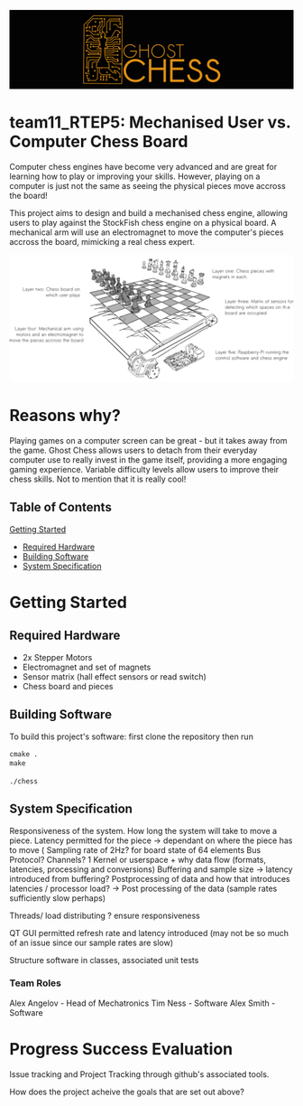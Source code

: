 ![Logo](Docs/g10154.png)
# team11_RTEP5: Mechanised User vs. Computer Chess Board
Computer chess engines have become very advanced and are great for learning how to play or improving your skills. However, playing on a computer is just not the same as seeing the physical pieces move accross the board!

This project aims to design and build a mechanised chess engine, allowing users to play against the StockFish chess engine on a physical board. A mechanical arm will use an electromagnet to move the computer's pieces accross the board, mimicking a real chess expert.

![Layers of the system](Docs/path7416.png)

# Reasons why?
Playing games on a computer screen can be great - but it takes away from the game. Ghost Chess allows users to detach from their everyday computer use to really invest in the game itself, providing a more engaging gaming experience. Variable difficulty levels allow users to improve their chess skills. Not to mention that it is really cool!

## Table of Contents
[Getting Started](#getting_started)
  * [Required Hardware](#required_hardware)
  * [Building Software](#building_software)
  * [System Specification](#system_specification)

# Getting Started <a name="getting_started"></a>

## Required Hardware <a name="required_hardware"></a>
* 2x Stepper Motors
* Electromagnet and set of magnets
* Sensor matrix (hall effect sensors or read switch)
* Chess board and pieces


## Building Software <a name="building_software"></a>
To build this project's software: first clone the repository then run

```
cmake .
make

./chess

```

## System Specification <a name="system_specification"></a>

Responsiveness of the system. How long the system will take to move a piece.
Latency permitted for the piece -> dependant on where the piece has to move (
Sampling rate of 2Hz? for board state of 64 elements
Bus Protocol? 
Channels? 1
Kernel or userspace + why
data flow (formats, latencies, processing and conversions)
Buffering and sample size
  -> latency introduced from buffering?
Postprocessing of data and how that introduces latencies / processor load?
  -> Post processing of the data (sample rates sufficiently slow perhaps)
 
Threads/ load distributing ? ensure responsiveness

QT GUI permitted refresh rate and latency introduced (may not be so much of an issue since our sample rates are slow)

Structure software in classes, associated unit tests

### Team Roles
Alex Angelov - Head of Mechatronics
Tim Ness - Software
Alex Smith - Software

# Progress Success Evaluation
Issue tracking and Project Tracking through github's associated tools.

How does the project acheive the goals that are set out above?
